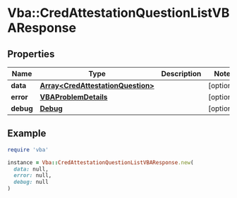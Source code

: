 # Vba::CredAttestationQuestionListVBAResponse

## Properties

| Name | Type | Description | Notes |
| ---- | ---- | ----------- | ----- |
| **data** | [**Array&lt;CredAttestationQuestion&gt;**](CredAttestationQuestion.md) |  | [optional] |
| **error** | [**VBAProblemDetails**](VBAProblemDetails.md) |  | [optional] |
| **debug** | [**Debug**](Debug.md) |  | [optional] |

## Example

```ruby
require 'vba'

instance = Vba::CredAttestationQuestionListVBAResponse.new(
  data: null,
  error: null,
  debug: null
)
```

